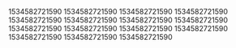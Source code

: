 1534582721590
1534582721590
1534582721590
1534582721590
1534582721590
1534582721590
1534582721590
1534582721590
1534582721590
1534582721590
1534582721590
1534582721590
1534582721590
1534582721590
1534582721590